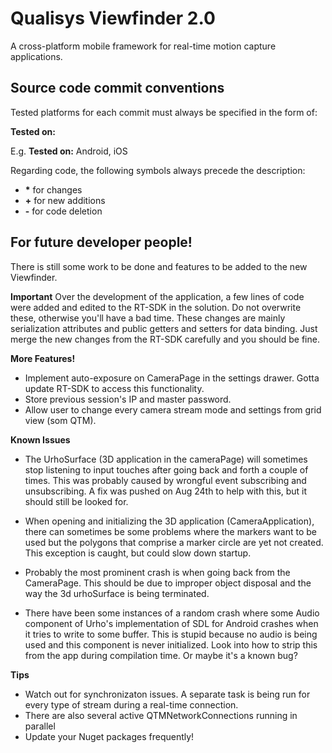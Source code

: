 # Qualisys Viewfinder 2.0
A cross-platform mobile framework for real-time motion capture applications.

## Source code commit conventions 
Tested platforms for each commit must always be specified in the form of:

__Tested on:__

E.g. __Tested on:__ Android, iOS

Regarding code, the following symbols always precede the description:

* __*__ for changes
* __+__ for new additions
* __-__ for code deletion

## For future developer people!

There is still some work to be done and features to be added to the new Viewfinder.

__Important__
Over the development of the application, a few lines of code were added and edited to the RT-SDK in the solution. Do not overwrite these, otherwise you'll have a bad time.
These changes are mainly serialization attributes and public getters and setters for data binding. Just merge the new changes from the RT-SDK carefully and you should be fine.

__More Features!__

- Implement auto-exposure on CameraPage in the settings drawer. Gotta update RT-SDK to access this functionality.
- Store previous session's IP and master password.
- Allow user to change every camera stream mode and settings from grid view (som QTM).

__Known Issues__

- The UrhoSurface (3D application in the cameraPage) will sometimes stop listening to input touches after going back and forth a couple of times.
  This was probably caused by wrongful event subscribing and unsubscribing. A fix was pushed on Aug 24th to help with this, but it should still be looked for.
	
- When opening and initializing the 3D application (CameraApplication), there can sometimes be some problems where the markers want to be used but the 
  polygons that comprise a marker circle are yet not created. This exception is caught, but could slow down startup.
  
- Probably the most prominent crash is when going back from the CameraPage. This should be due to improper object disposal and the way the 3d urhoSurface is being terminated.

- There have been some instances of a random crash where some Audio component of Urho's implementation of SDL for Android crashes when it tries to write to
  some buffer. This is stupid because no audio is being used and this component is never initialized. Look into how to strip this from the app during compilation time.
  Or maybe it's a known bug?

__Tips__ 

- Watch out for synchronizaton issues. A separate task is being run for every type of stream during a real-time connection.
- There are also several active QTMNetworkConnections running in parallel
- Update your Nuget packages frequently! 

